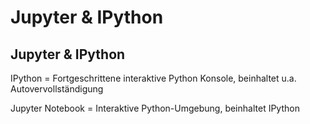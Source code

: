 # Jupyter & IPython

## Jupyter & IPython

IPython = Fortgeschrittene interaktive Python Konsole, beinhaltet u.a. Autovervollständigung

Jupyter Notebook = Interaktive Python-Umgebung, beinhaltet IPython
